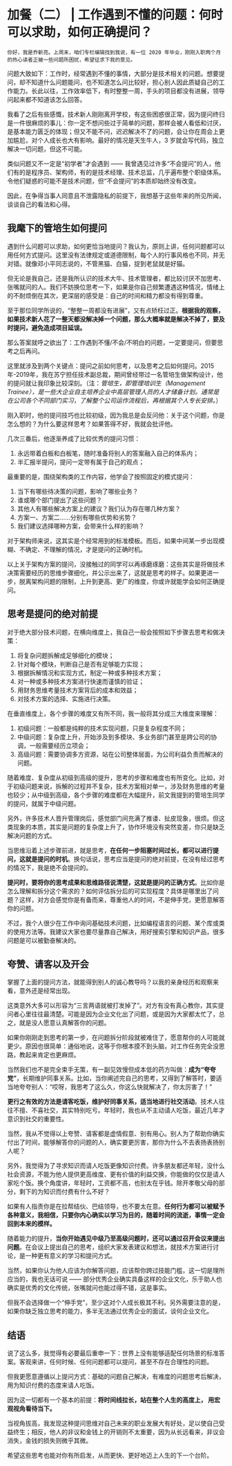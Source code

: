 # 加餐（二） | 工作遇到不懂的问题：何时可以求助，如何正确提问？

    你好，我是乔新亮。上周末，咱们专栏编辑找到我说，有一位 2020 年毕业，刚刚入职两个月的热心读者正被一些问题所困扰，希望征求下我的意见。

问题大致如下：工作时，经常遇到不懂的事情，大部分是技术相关的问题。想要提问，却不知道什么问题能问，也不知道怎么问比较好，担心别人因此质疑自己的工作能力。长此以往，工作效率低下，有时整整一周，手头的项目都没有进展，领导问起来都不知道该怎么回答。

我看了之后有些感慨，技术新人刚刚离开学校，有这些困惑很正常，因为提问终归是一件很麻烦的事儿：你一定不想问些过于简单的问题，那样会被人看低和讨厌，是基本能力匮乏的体现；但又不能不问，迟迟解决不了的问题，会让你在周会上更加尴尬，对个人成长也大有影响。最好的情况是天生牛人，3 岁就会写代码，独立解决一切问题，但这不可能。

类似问题又不一定是“初学者”才会遇到 —— 我曾遇见过许多“不会提问”的人，他们有的是程序员、架构师，有的是技术经理、技术总监，几乎遍布整个职级体系。令他们疑惑的可能不是技术问题，但“不会提问”的本质却始终没有改变。

因此，在争得当事人同意且不泄露隐私的前提下，我想基于这些年来的所见所闻，谈谈自己的看法和心得。

## 我麾下的管培生如何提问

遇到什么问题可以求助，如何更恰当地提问？我认为，原则上讲，任何问题都可以用任何方式提问。这里没有法律规定或道德限制，每个人的行事风格也不同，并无对错。就像邓小平同志说的，不管黑猫、白猫，捉到老鼠就是好猫。

但无论是我自己，还是我所认识的技术大牛、技术管理者，都比较讨厌不加思考、张嘴就问的人。我们不妨换位思考一下，如果是你自己频繁遭遇这种情况，情绪上的不耐烦倒在其次，更深层的感受是：自己的时间和精力都没有得到尊重。

至于那位同学所说的，“整整一周都没有进展”，又有点矫枉过正。**根据我的观察，如果技术新人花了一整天都没解决掉一个问题，那么大概率就是解决不掉了，要及时提问，避免造成项目延误。**

那么答案就呼之欲出了：工作遇到不懂/不会/不明白的问题，一定要提问，但要思考之后再问。

这里就涉及到两个关键点：提问之前如何思考，以及思考之后如何提问。2015年-2019年，我在苏宁担任技术副总裁，期间曾经带过一名管培生做架构设计，他的提问就让我印象比较深刻。（注：_管培生，即管理培训生（Management Trainee），是一些大企业自主培养企业中高层管理人员的人才储备计划。通常是在公司各个不同部门实习，了解整个公司运作流程后，再根据其个人专长安排。_）

刚入职时，他的提问技巧也比较初级，因为我总是会反问他：关于这个问题，你是怎么想的？为什么要这样思考？如果答得不好，我就会批评他。

几次三番后，他逐渐养成了比较优秀的提问习惯：

1.  永远带着白板和白板笔，随时准备将别人的答案融入自己的体系内；
2.  半汇报半提问，提问一定带有属于自己的观点；

最重要的是，围绕架构类的工作内容，他学会了按照固定的模式提问：

1.  当下有哪些待决策的问题，影响了哪些业务？
2.  谁或哪个部门提出了这些问题？
3.  其他人有哪些解决方案上的建议？我们认为存在哪几种方案？
4.  方案一、方案二……分别有哪些优势和劣势？
5.  我们建议选择哪种方案，会带来什么样的影响？

对于架构师来说，这其实是个经常用到的标准模板。而后，如果中间某一步出现模糊、不确定、不理解的情况，才是提问的正确时机。

以上关于架构方案的提问，没接触过的同学可以再琢磨琢磨：这些其实是将做技术决策需要经历的思维步骤细化，并公示出来了，这就是思考的样子。如果更进一步，脱离架构问题的限制，上升到更高、更广的维度，你或许就能学会如何正确提问。

## 思考是提问的绝对前提

对于绝大部分技术问题，在横向维度上，我自己一般会按照如下步骤去思考和做决策：

1.  将复杂问题拆解成足够细化的模块；
2.  针对每个模块，判断自己是否有足够能力实现；
3.  根据拆解情况和实现方式，制定一种或多种技术方案；
4.  对一种或多种技术方案进行快速而谨慎的验证；
5.  用财务思维考量技术方案背后的成本和效益；
6.  对技术方案的选择、实施进行决策。

在垂直维度上，各个步骤的难度又有所不同，我一般将其分成三大维度来理解：

1.  初级问题：一般都是纯粹的技术实现问题，只是复杂程度不同；
2.  中级问题：复杂度上升，开始涉及到多模块、多业务部门甚至是跨公司的协调，一般需要经历立项会；
3.  高级问题：需要协调多方资源，站在公司整体层面，为公司利益负责而解决的问题。

随着难度、复杂度从初级到高级的提升，思考的步骤和难度也有所变化。比如，对于初级问题来说，拆解的过程并不复杂，技术方案相对单一，涉及财务思维的考量也较少；从中级到高级，各个步骤的难度都在大幅提升，前文我提到的管培生同学的提问，就属于中级问题。

另外，许多技术人晋升管理岗后，感觉部门间充满了推诿、扯皮现象，很烦。但这类现象的本质，其实是问题的复杂度上升了，协作环境没有突然变差，你只是缺乏解决问题的方式。

当思维沿着上述步骤前进，就是思考，**在任何一步阻塞时间过长，都可以进行提问，这就是提问的时机**。换句话说，思考应当是提问的绝对前提，在没有经过思考的情况下，我是绝不会提问的。

**提问时，要将你的思考成果和思维路径说清楚，这就是提问的正确方式**。比如你是怎么理解和拆分这个需求的？如何评估拆分后的可实现程度？具体是哪里出了问题？这样，对方会感觉你是有备而来，尊重他人的时间，不是伸手党，更愿意解答你的问题。

不过，我个人很少在工作中询问基础技术问题，比如编程语言的问题、某个库或类的使用方法等。我建议大家也要尽量靠自己解决，用好搜索引擎和知识产品，很多问题是可以被勤奋解决的。

## 夸赞、请客以及开会

掌握了上面的提问方法，就能得到别人的诚心教导吗？以我的亲身经历和观察来看，意外还是经常出现。

这类意外大多可以形容为“三言两语就被打发掉了”。对方有没有真心教你，其实提问者心里往往最清楚。可能是因为企业文化出了问题，或是因为大家都太忙了，总之，就是没人愿意认真解答你的问题。

如果你刚刚走到思考的第一步，在问题拆分阶段就被难住了，愿意帮你的人可能就更少。原因也很简单：通俗地说，这等于你根本摸不到头脑，对工作任务完全没思路，教起来肯定也更麻烦。

当然我们也不是完全束手无策，有一副见效慢但成本低的药方叫做：**成为“夸夸党”**，长期维护同事关系。比如，当你阐述完自己的思考，又得到了解答时，要适当地夸夸别人：“哎呀，我思考了这么久，你这么快就解决了，你太厉害了！”

**更行之有效的方法是请客吃饭，维护好同事关系，适当地进行社交活动**。技术人往往不擅、不喜社交，其实特别吃亏。年轻时，我也从不主动请人吃饭，最近几年才意识到社交的重要性。

当然，我从不觉得以上夸赞、请客都是虚情假意、别有用心。别人为了帮助你确实付出了时间，能够解答你的问题的人，确实要更厉害，那你为什么不去表扬表扬别人呢？

另外，我觉得为了寻求知识而请人吃饭更像知识付费。许多朋友都还年轻，没什么社会资源，不能为他人提供更高维度、更有价值的利益交换，你能做的仅仅是请人家吃个饭。换个角度讲，年轻时，工资都不高，也别太在乎钱。除开孝敬父母的部分，剩下的为知识而付费有什么不好？

如果有人指责你是在拉帮结伙、巴结领导，也不要太在意。**任何行为都可以被赋予各种意义，我相信，只要你内心确实以学习为目的，随着时间的流逝，事情一定会回到本来的模样。**

随着能力的提升，**当你开始遇见中级乃至高级问题时，还可以通过召开会议来提出问题**。在会议上提出自己的思考，组织大家发表建议和想法，就技术方案进行讨论，是一种更有意义的学习和提问方式。

当然，如果你认为他人应该为你解答问题，应该帮你跨过技能门槛，这一切是理所应当的，我也无话可说 —— 部分优秀企业确实具备这样的企业文化，乐于助人也确实是优秀的文化传统，张嘴就问也能过得不错，这是事实。

但我不会选择做一个“伸手党”，至少这对个人成长极其不利。另外需要注意的是，如果你缺乏独立思考的能力，多半无法通过优秀企业的面试，谈何企业文化。

## 结语

说了这么多，我觉得有必要最后重申一下：世界上没有能够适配任何场景的标准答案。客观来讲，任何时候、任何问题都可以提问，甚至不存在合理性的问题。

但我更愿意遵循以上提问方式：基础的问题自己解决，有难度的问题思考后解决，用为知识付费的态度来请人吃饭。

因为这一切都有一个基本的前提：**将时间线拉长，站在整个人生的高度上， 用宏观视角看待当下。**

当视角拔高，我发现这种提问思维对自己未来的职业发展大有好处，足以使自己受益终生；相反，他人的非议和金钱上的开销则不太重要，因为从长远看来，非议会消失，金钱的损失则微乎其微。

希望这些思考也能对你有所启发，从而更快、更好地迈上人生的下一个台阶。
    